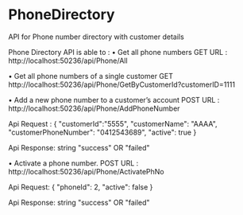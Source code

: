 # PhoneDirectory
API for Phone number directory with customer details

Phone Directory API is able to :
•	Get all phone numbers
GET
URL : http://localhost:50236/api/Phone/All

•	Get all phone numbers of a single customer
GET
http://localhost:50236/api/Phone/GetByCustomerId?customerID=1111

•	Add a new phone number to a customer’s account
POST
URL : http://localhost:50236/api/Phone/AddPhoneNumber

Api Request : 
{
	"customerId":"5555",
	"customerName": "AAAA",
	"customerPhoneNumber": "0412543689",
	"active": true
}

Api Response: string
"success" OR "failed"

•	Activate a phone number. 
POST
URL : http://localhost:50236/api/Phone/ActivatePhNo

Api Request: 
{
	"phoneId": 2,
	"active": false
}

Api Response: string
"success" OR "failed"

